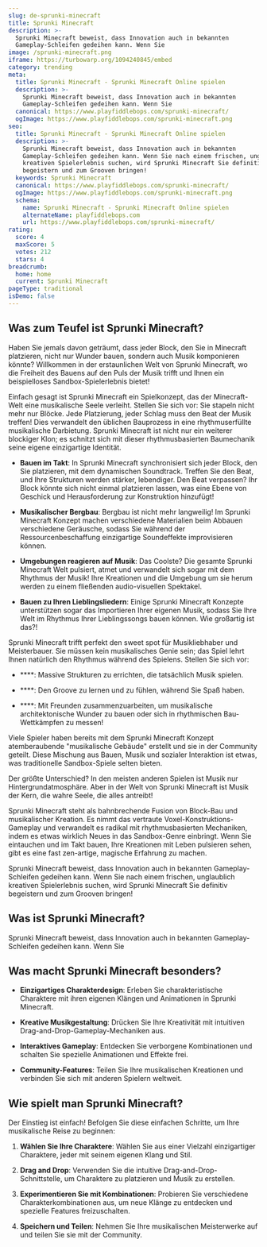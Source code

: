 ```yaml
---
slug: de-sprunki-minecraft
title: Sprunki Minecraft
description: >-
  Sprunki Minecraft beweist, dass Innovation auch in bekannten
  Gameplay-Schleifen gedeihen kann. Wenn Sie
image: /sprunki-minecraft.png
iframe: https://turbowarp.org/1094240845/embed
category: trending
meta:
  title: Sprunki Minecraft - Sprunki Minecraft Online spielen
  description: >-
    Sprunki Minecraft beweist, dass Innovation auch in bekannten
    Gameplay-Schleifen gedeihen kann. Wenn Sie
  canonical: https://www.playfiddlebops.com/sprunki-minecraft/
  ogImage: https://www.playfiddlebops.com/sprunki-minecraft.png
seo:
  title: Sprunki Minecraft - Sprunki Minecraft Online spielen
  description: >-
    Sprunki Minecraft beweist, dass Innovation auch in bekannten
    Gameplay-Schleifen gedeihen kann. Wenn Sie nach einem frischen, unglaublich
    kreativen Spielerlebnis suchen, wird Sprunki Minecraft Sie definitiv
    begeistern und zum Grooven bringen!
  keywords: Sprunki Minecraft
  canonical: https://www.playfiddlebops.com/sprunki-minecraft/
  ogImage: https://www.playfiddlebops.com/sprunki-minecraft.png
  schema:
    name: Sprunki Minecraft - Sprunki Minecraft Online spielen
    alternateName: playfiddlebops.com
    url: https://www.playfiddlebops.com/sprunki-minecraft/
rating:
  score: 4
  maxScore: 5
  votes: 212
  stars: 4
breadcrumb:
  home: home
  current: Sprunki Minecraft
pageType: traditional
isDemo: false
---
```


## Was zum Teufel ist Sprunki Minecraft?

Haben Sie jemals davon geträumt, dass jeder Block, den Sie in Minecraft platzieren, nicht nur Wunder bauen, sondern auch Musik komponieren könnte? Willkommen in der erstaunlichen Welt von Sprunki Minecraft, wo die Freiheit des Bauens auf den Puls der Musik trifft und Ihnen ein beispielloses Sandbox-Spielerlebnis bietet!

Einfach gesagt ist Sprunki Minecraft ein Spielkonzept, das der Minecraft-Welt eine musikalische Seele verleiht. Stellen Sie sich vor: Sie stapeln nicht mehr nur Blöcke. Jede Platzierung, jeder Schlag muss den Beat der Musik treffen! Dies verwandelt den üblichen Bauprozess in eine rhythmuserfüllte musikalische Darbietung. Sprunki Minecraft ist nicht nur ein weiterer blockiger Klon; es schnitzt sich mit dieser rhythmusbasierten Baumechanik seine eigene einzigartige Identität.

- **Bauen im Takt**: In Sprunki Minecraft synchronisiert sich jeder Block, den Sie platzieren, mit dem dynamischen Soundtrack. Treffen Sie den Beat, und Ihre Strukturen werden stärker, lebendiger. Den Beat verpassen? Ihr Block könnte sich nicht einmal platzieren lassen, was eine Ebene von Geschick und Herausforderung zur Konstruktion hinzufügt!

- **Musikalischer Bergbau**: Bergbau ist nicht mehr langweilig! Im Sprunki Minecraft Konzept machen verschiedene Materialien beim Abbauen verschiedene Geräusche, sodass Sie während der Ressourcenbeschaffung einzigartige Soundeffekte improvisieren können.

- **Umgebungen reagieren auf Musik**: Das Coolste? Die gesamte Sprunki Minecraft Welt pulsiert, atmet und verwandelt sich sogar mit dem Rhythmus der Musik! Ihre Kreationen und die Umgebung um sie herum werden zu einem fließenden audio-visuellen Spektakel.

- **Bauen zu Ihren Lieblingsliedern**: Einige Sprunki Minecraft Konzepte unterstützen sogar das Importieren Ihrer eigenen Musik, sodass Sie Ihre Welt im Rhythmus Ihrer Lieblingssongs bauen können. Wie großartig ist das?!

Sprunki Minecraft trifft perfekt den sweet spot für Musikliebhaber und Meisterbauer. Sie müssen kein musikalisches Genie sein; das Spiel lehrt Ihnen natürlich den Rhythmus während des Spielens. Stellen Sie sich vor:

- ****: Massive Strukturen zu errichten, die tatsächlich Musik spielen.

- ****: Den Groove zu lernen und zu fühlen, während Sie Spaß haben.

- ****: Mit Freunden zusammenzuarbeiten, um musikalische architektonische Wunder zu bauen oder sich in rhythmischen Bau-Wettkämpfen zu messen!

Viele Spieler haben bereits mit dem Sprunki Minecraft Konzept atemberaubende "musikalische Gebäude" erstellt und sie in der Community geteilt. Diese Mischung aus Bauen, Musik und sozialer Interaktion ist etwas, was traditionelle Sandbox-Spiele selten bieten.

Der größte Unterschied? In den meisten anderen Spielen ist Musik nur Hintergrundatmosphäre. Aber in der Welt von Sprunki Minecraft ist Musik der Kern, die wahre Seele, die alles antreibt!

Sprunki Minecraft steht als bahnbrechende Fusion von Block-Bau und musikalischer Kreation. Es nimmt das vertraute Voxel-Konstruktions-Gameplay und verwandelt es radikal mit rhythmusbasierten Mechaniken, indem es etwas wirklich Neues in das Sandbox-Genre einbringt. Wenn Sie eintauchen und im Takt bauen, Ihre Kreationen mit Leben pulsieren sehen, gibt es eine fast zen-artige, magische Erfahrung zu machen.

Sprunki Minecraft beweist, dass Innovation auch in bekannten Gameplay-Schleifen gedeihen kann. Wenn Sie nach einem frischen, unglaublich kreativen Spielerlebnis suchen, wird Sprunki Minecraft Sie definitiv begeistern und zum Grooven bringen!

## Was ist Sprunki Minecraft?

Sprunki Minecraft beweist, dass Innovation auch in bekannten Gameplay-Schleifen gedeihen kann. Wenn Sie

## Was macht Sprunki Minecraft besonders?

- **Einzigartiges Charakterdesign**: Erleben Sie charakteristische Charaktere mit ihren eigenen Klängen und Animationen in Sprunki Minecraft.

- **Kreative Musikgestaltung**: Drücken Sie Ihre Kreativität mit intuitiven Drag-and-Drop-Gameplay-Mechaniken aus.

- **Interaktives Gameplay**: Entdecken Sie verborgene Kombinationen und schalten Sie spezielle Animationen und Effekte frei.

- **Community-Features**: Teilen Sie Ihre musikalischen Kreationen und verbinden Sie sich mit anderen Spielern weltweit.

## Wie spielt man Sprunki Minecraft?

Der Einstieg ist einfach! Befolgen Sie diese einfachen Schritte, um Ihre musikalische Reise zu beginnen:

1. **Wählen Sie Ihre Charaktere**: Wählen Sie aus einer Vielzahl einzigartiger Charaktere, jeder mit seinem eigenen Klang und Stil.

1. **Drag and Drop**: Verwenden Sie die intuitive Drag-and-Drop-Schnittstelle, um Charaktere zu platzieren und Musik zu erstellen.

1. **Experimentieren Sie mit Kombinationen**: Probieren Sie verschiedene Charakterkombinationen aus, um neue Klänge zu entdecken und spezielle Features freizuschalten.

1. **Speichern und Teilen**: Nehmen Sie Ihre musikalischen Meisterwerke auf und teilen Sie sie mit der Community.